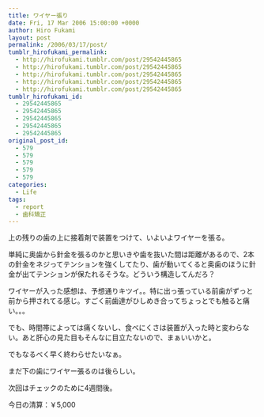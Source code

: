 ```yaml
---
title: ワイヤー張り
date: Fri, 17 Mar 2006 15:00:00 +0000
author: Hiro Fukami
layout: post
permalink: /2006/03/17/post/
tumblr_hirofukami_permalink:
  - http://hirofukami.tumblr.com/post/29542445865
  - http://hirofukami.tumblr.com/post/29542445865
  - http://hirofukami.tumblr.com/post/29542445865
  - http://hirofukami.tumblr.com/post/29542445865
  - http://hirofukami.tumblr.com/post/29542445865
tumblr_hirofukami_id:
  - 29542445865
  - 29542445865
  - 29542445865
  - 29542445865
  - 29542445865
original_post_id:
  - 579
  - 579
  - 579
  - 579
  - 579
categories:
  - Life
tags:
  - report
  - 歯科矯正
---
```

<div class="section">
  <p>
    上の残りの歯の上に接着剤で装置をつけて、いよいよワイヤーを張る。
  </p>
  
  <p>
    単純に奥歯から針金を張るのかと思いきや歯を抜いた間は距離があるので、2本の針金をネジってテンションを強くしてたり、歯が動いてくると奥歯のほうに針金が出てテンションが保たれるそうな。どういう構造してんだろ？
  </p>
  
  <p>
    ワイヤーが入った感想は、予想通りキツイ。。特に出っ張っている前歯がずっと前から押されてる感じ。すごく前歯達がひしめき合ってちょっとでも触ると痛い。。。
  </p>
  
  <p>
    でも、時間帯によっては痛くないし、食べにくさは装置が入った時と変わらない。あと肝心の見た目もそんなに目立たないので、まぁいいかと。
  </p>
  
  <p>
    でもなるべく早く終わらせたいなぁ。
  </p>
  
  <p>
    まだ下の歯にワイヤー張るのは後らしい。
  </p>
  
  <p>
    次回はチェックのために4週間後。
  </p>
  
  <p>
    今日の清算：￥5,000
  </p>
</div>